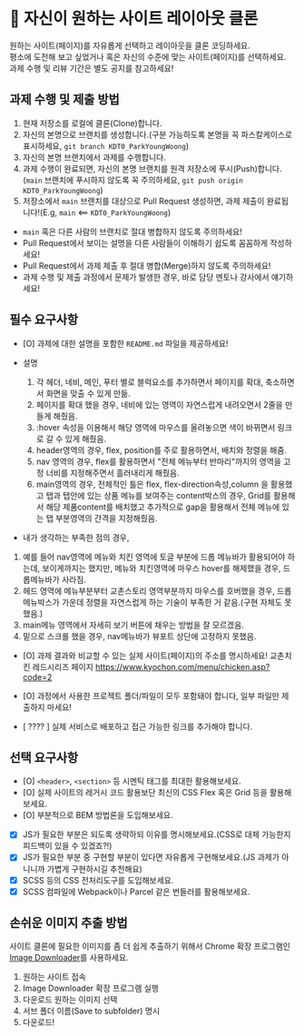 # 👀 자신이 원하는 사이트 레이아웃 클론

원하는 사이트(페이지)를 자유롭게 선택하고 레이아웃을 클론 코딩하세요.  
평소에 도전해 보고 싶었거나 혹은 자신의 수준에 맞는 사이트(페이지)를 선택하세요.   
과제 수행 및 리뷰 기간은 별도 공지를 참고하세요!

## 과제 수행 및 제출 방법

1. 현재 저장소를 로컬에 클론(Clone)합니다.
1. 자신의 본명으로 브랜치를 생성합니다.(구분 가능하도록 본명을 꼭 파스칼케이스로 표시하세요, `git branch KDT0_ParkYoungWoong`)
1. 자신의 본명 브랜치에서 과제를 수행합니다.
1. 과제 수행이 완료되면, 자신의 본명 브랜치를 원격 저장소에 푸시(Push)합니다.(`main` 브랜치에 푸시하지 않도록 꼭 주의하세요, `git push origin KDT0_ParkYoungWoong`)
1. 저장소에서 `main` 브랜치를 대상으로 Pull Request 생성하면, 과제 제출이 완료됩니다!(E.g, `main` <== `KDT0_ParkYoungWoong`)

- `main` 혹은 다른 사람의 브랜치로 절대 병합하지 않도록 주의하세요!
- Pull Request에서 보이는 설명을 다른 사람들이 이해하기 쉽도록 꼼꼼하게 작성하세요!
- Pull Request에서 과제 제출 후 절대 병합(Merge)하지 않도록 주의하세요!
- 과제 수행 및 제출 과정에서 문제가 발생한 경우, 바로 담당 멘토나 강사에서 얘기하세요!

## 필수 요구사항

- [O] 과제에 대한 설명을 포함한 `README.md` 파일을 제공하세요!


- 설명
  1. 각 헤더, 네비, 메인, 푸터 별로 블럭요소를 추가하면서 페이지를 확대, 축소하면서 화면을 맞출 수 있게 만듦.
  2. 페이지를 확대 했을 경우, 네비에 있는 영역이 자연스럽게 내려오면서 2줄을 만들게 해줬음.
  3. :hover 속성을 이용해서 해당 영역에 마우스를 올려놓으면 색이 바뀌면서 링크로 갈 수 있게 해줬음.
  4. header영역의 경우, flex, position를 주로 활용하면서, 배치와 정렬을 해줌.
  5. nav 영역의 경우, flex를 활용하면서 "전체 메뉴부터 반마리"까지의 영역을 고정 너비를 지정해주면서 흘러내리게 해줬음.
  6. main영역의 경우, 전체적인 틀은 flex, flex-direction속성,column 을 활용했고 탭과 탭안에 있는 상품 메뉴를 보여주는 content박스의 경우, Grid를 활용해서 해당 제품content를 배치했고 추가적으로 gap을 활용해서 전체 메뉴에 있는 탭 부분영역의 간격을 지정해줬음.

- 내가 생각하는 부족한 점의 경우,
1. 예를 들어 nav영역에 메뉴와 치킨 영역에 토글 부분에 드롭 메뉴바가 활용되어야 하는데, 보이게까지는 했지만, 메뉴와 치킨영역에 마우스 hover를 해제했을 경우, 드롭메뉴바가 사라짐.
2. 헤드 영역에 메뉴부분부터 교촌스토리 영역부분까지 마우스를 호버했을 경우, 드롭 메뉴박스가 가운데 정렬을 자연스럽게 하는 기술이 부족한 거 같음.(구현 자체도 못했음.)
3. main메뉴 영역에서 자세히 보기 버튼에 채우는 방법을 잘 모르겠음.
4. 밑으로 스크롤 했을 경우, nav메뉴바가 뷰포트 상단에 고정하지 못했음.




- [O] 과제 결과와 비교할 수 있는 실제 사이트(페이지)의 주소를 명시하세요!
    교촌치킨 레드시리즈 페이지 https://www.kyochon.com/menu/chicken.asp?code=2

- [O] 과정에서 사용한 프로젝트 폴더/파일이 모두 포함돼야 합니다, 일부 파일만 제출하지 마세요! 
- [ ???? ] 실제 서비스로 배포하고 접근 가능한 링크를 추가해야 합니다.

## 선택 요구사항

- [O] `<header>`, `<section>` 등 시멘틱 태그를 최대한 활용해보세요.
- [O] 실제 사이트의 레거시 코드 활용보단 최신의 CSS Flex 혹은 Grid 등을 활용해보세요.
- [O] 부분적으로 BEM 방법론을 도입해보세요.
- [X] JS가 필요한 부분은 되도록 생략하되 이유를 명시해보세요.(CSS로 대체 가능한지 피드백이 있을 수 있겠죠?!)
- [x] JS가 필요한 부분 중 구현할 부분이 있다면 자유롭게 구현해보세요.(JS 과제가 아니니까 가볍게 구현하시길 추천해요)
- [X] SCSS 등의 CSS 전처리도구를 도입해보세요.
- [X] SCSS 컴파일에 Webpack이나 Parcel 같은 번들러를 활용해보세요.

## 손쉬운 이미지 추출 방법

사이트 클론에 필요한 이미지를 좀 더 쉽게 추출하기 위해서 Chrome 확장 프로그램인 [Image Downloader](https://chrome.google.com/webstore/detail/image-downloader/cnpniohnfphhjihaiiggeabnkjhpaldj?hl=ko)를 사용하세요.

1. 원하는 사이트 접속
1. Image Downloader 확장 프로그램 실행
1. 다운로드 원하는 이미지 선택
1. 서브 폴더 이름(Save to subfolder) 명시
1. 다운로드!
